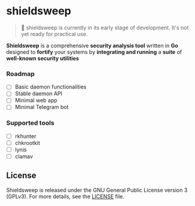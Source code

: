 # shieldsweep

> 📢 shieldsweep is currently in its early stage of development. It's not yet ready for practical use. 

**Shieldsweep** is a comprehensive **security analysis tool** written in **Go** designed to **fortify** your systems by **integrating and running** a **suite** of **well-known security utilities**

### Roadmap

- [ ] Basic daemon functionalities
- [ ] Stable daemon API
- [ ] Minimal web app
- [ ] Minimal Telegram bot

### Supported tools

- [ ] rkhunter
- [ ] chkrootkit
- [ ] lynis
- [ ] clamav

## License

Shieldsweep is released under the GNU General Public License version 3 (GPLv3). For more details, see the [LICENSE](./LICENSE) file.